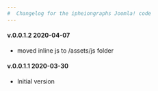 ```yaml
--- 
#  Changelog for the ipheiongraphs Joomla! code
---
```

<h4>v.0.0.1.2 2020-04-07</h4>
<ul>
<li>moved inline js to /assets/js folder</li>

</ul>
<h4>v.0.0.1.1 2020-03-30</h4>
<ul>
<li>Initial version</li>
</ul>
